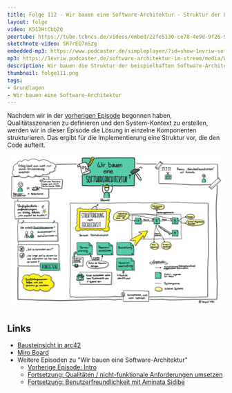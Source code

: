 ```yaml
---
title: Folge 112 - Wir bauen eine Software-Architektur - Struktur der Lösung
layout: folge
video: K512HtCbb2Q
peertube: https://tube.tchncs.de/videos/embed/22fe5130-ce78-4e9d-9f26-960661a069f6
sketchnote-video: SR7rEQ7nSzg
embedded-mp3: https://www.podcaster.de/simpleplayer/?id=show~1evriw~software-architektur-im-stream~pod-d063844c519b9221e10c3e868e&v=1647196300
mp3: https://1evriw.podcaster.de/software-architektur-im-stream/media/WirBauenEineSoftwareArchitekturStrukturDerLoesung.mp3
description: Wir bauen die Struktur der beispielhaften Software-Architektur.
thumbnail: folge111.png
tags:
- Grundlagen
- Wir bauen eine Software-Architektur
---
```


Nachdem wir in der [vorherigen Episode](/2022/02/25/folge111.html)
begonnen haben, Qualitätsszenarien zu definieren und den
System-Kontext zu erstellen, werden wir in dieser Episode die Lösung
in einzelne Komponenten strukturieren. Das ergibt für die
Implementierung eine Struktur vor, die den Code aufteilt.

![Sketchnotes](/sketchnotes/folge112.jpg)

## Links

* [Bausteinsicht in arc42](https://docs.arc42.org/section-5/)
* [Miro Board](/sketchnotes/folge112-miro-board.pdf)
* Weitere Episoden zu "Wir bauen eine Software-Architektur"
  * [Vorherige Episode: Intro](/2022/02/25/folge111.html)
  * [Fortsetzung: Qualitäten / nicht-funktionale Anforderungen
    umsetzen](/2022/03/25/folge113.html)
  * [Fortsetzung: Benutzerfreundlichkeit mit Aminata
    Sidibe](/2022/04/01/folge114.html)
